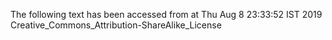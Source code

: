 The following text has been accessed from at Thu Aug 8 23:33:52 IST 2019
Creative_Commons_Attribution-ShareAlike_License
